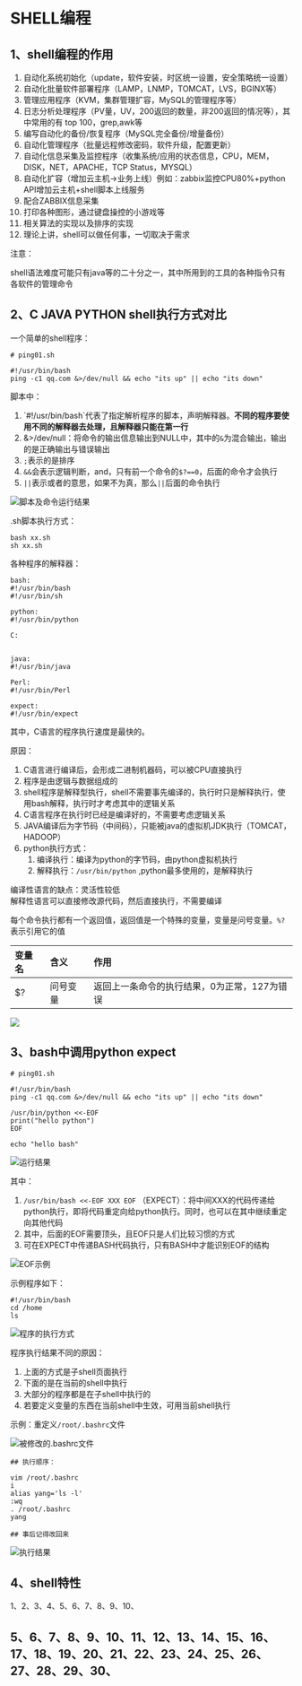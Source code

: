 # SHELL编程

## 1、shell编程的作用

1. 自动化系统初始化（update，软件安装，时区统一设置，安全策略统一设置）
2. 自动化批量软件部署程序（LAMP，LNMP，TOMCAT，LVS，BGINX等）
3. 管理应用程序（KVM，集群管理扩容，MySQL的管理程序等）
4. 日志分析处理程序（PV量，UV，200返回的数量，非200返回的情况等），其中常用的有 top 100，grep,awk等
5. 编写自动化的备份/恢复程序（MySQL完全备份/增量备份）
6. 自动化管理程序（批量远程修改密码，软件升级，配置更新）
7. 自动化信息采集及监控程序（收集系统/应用的状态信息，CPU，MEM，DISK，NET，APACHE，TCP Status，MYSQL）
8. 自动化扩容（增加云主机→业务上线）例如：zabbix监控CPU80%+python API增加云主机+shell脚本上线服务
9. 配合ZABBIX信息采集 
10. 打印各种图形，通过键盘操控的小游戏等
11. 相关算法的实现以及排序的实现 
12. 理论上讲，shell可以做任何事，一切取决于需求

注意：

shell语法难度可能只有java等的二十分之一，其中所用到的工具的各种指令只有各软件的管理命令

## 2、C JAVA PYTHON shell执行方式对比

一个简单的shell程序：

```text
# ping01.sh

#!/usr/bin/bash
ping -c1 qq.com &>/dev/null && echo "its up" || echo "its down"
```

脚本中：

1. \`\#!/usr/bin/bash\`代表了指定解析程序的脚本，声明解释器。**不同的程序要使用不同的解释器去处理，且解释器只能在第一行**
2. &&gt;/dev/null：将命令的输出信息输出到NULL中，其中的`&`为混合输出，输出的是正确输出与错误输出
3. `;`表示的是排序 
4. `&&`会表示逻辑判断，and，只有前一个命令的`$?==0`，后面的命令才会执行 
5. `||`表示或者的意思，如果不为真，那么`||`后面的命令执行

![&#x811A;&#x672C;&#x53CA;&#x547D;&#x4EE4;&#x8FD0;&#x884C;&#x7ED3;&#x679C;](../../.gitbook/assets/image%20%28466%29.png)

.sh脚本执行方式：

```text
bash xx.sh
sh xx.sh
```

各种程序的解释器：

```text
bash:
#!/usr/bin/bash
#!/usr/bin/sh

python:
#!/usr/bin/python

C:    


java:
#!/usr/bin/java

Perl:
#!/usr/bin/Perl

expect:
#!/usr/bin/expect
```

其中，C语言的程序执行速度是最快的。

原因：

1. C语言进行编译后，会形成二进制机器码，可以被CPU直接执行
2. 程序是由逻辑与数据组成的
3. shell程序是解释型执行，shell不需要事先编译的，执行时只是解释执行，使用bash解释，执行时才考虑其中的逻辑关系
4. C语言程序在执行时已经是编译好的，不需要考虑逻辑关系
5. JAVA编译后为字节码（中间码），只能被java的虚拟机JDK执行（TOMCAT，HADOOP）
6. python执行方式：
   1. 编译执行：编译为python的字节码，由python虚拟机执行
   2. 解释执行：`/usr/bin/python`  ,python最多使用的，是解释执行

编译性语言的缺点：灵活性较低  
解释性语言可以直接修改源代码，然后直接执行，不需要编译

每个命令执行都有一个返回值，返回值是一个特殊的变量，变量是问号变量。`%?`表示引用它的值

| 变量名 | 含义 | 作用 |
| :--- | :--- | :--- |
| $? | 问号变量 | 返回上一条命令的执行结果，0为正常，127为错误 |

![](../../.gitbook/assets/image%20%28471%29.png)

## 3、bash中调用python expect

```text
# ping01.sh

#!/usr/bin/bash
ping -c1 qq.com &>/dev/null && echo "its up" || echo "its down"

/usr/bin/python <<-EOF
print("hello python")
EOF

echo "hello bash"
```

![&#x8FD0;&#x884C;&#x7ED3;&#x679C;](../../.gitbook/assets/image%20%28473%29.png)

其中：

1.  `/usr/bin/bash <<-EOF XXX EOF` （EXPECT）：将中间XXX的代码传递给python执行，即将代码重定向给python执行。同时，也可以在其中继续重定向其他代码
2. 其中，后面的EOF需要顶头，且EOF只是人们比较习惯的方式
3. 可在EXPECT中传递BASH代码执行，只有BASH中才能识别EOF的结构

![EOF&#x793A;&#x4F8B;](../../.gitbook/assets/image%20%28472%29.png)

示例程序如下：

```text
#!/usr/bin/bash
cd /home
ls
```

![&#x7A0B;&#x5E8F;&#x7684;&#x6267;&#x884C;&#x65B9;&#x5F0F;](../../.gitbook/assets/image%20%28474%29.png)

程序执行结果不同的原因：

1. 上面的方式是子shell页面执行
2. 下面的是在当前的shell中执行
3. 大部分的程序都是在子shell中执行的
4. 若要定义变量的东西在当前shell中生效，可用当前shell执行

示例：重定义`/root/.bashrc`文件

![&#x88AB;&#x4FEE;&#x6539;&#x7684;.bashrc&#x6587;&#x4EF6;](../../.gitbook/assets/image%20%28475%29.png)

```text
## 执行顺序：

vim /root/.bashrc
i
alias yang='ls -l'
:wq
. /root/.bashrc
yang

## 事后记得改回来
```

![&#x6267;&#x884C;&#x7ED3;&#x679C;](../../.gitbook/assets/image%20%28477%29.png)

## 4、shell特性

1、2、3、4、5、6、7、8、9、10、

## 5、6、7、8、9、10、11、12、13、14、15、16、17、18、19、20、21、22、23、24、25、26、27、28、29、30、

